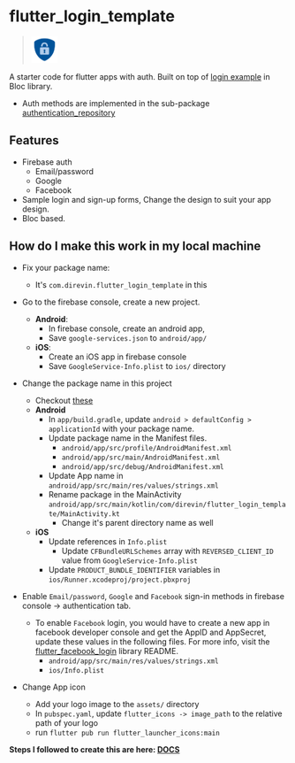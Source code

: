 # flutter_login_template
> <img src="assets/auth_logo.png" width="48">

A starter code for flutter apps with auth.
Built on top of [login example](https://github.com/felangel/bloc/tree/master/examples/flutter_firebase_login) in Bloc library.
- Auth methods are implemented in the sub-package [authentication_repository](https://github.com/vinayakvivek/flutter-login-template/tree/master/packages/authentication_repository)

## Features
- Firebase auth
  - Email/password
  - Google
  - Facebook
- Sample login and sign-up forms, Change the design to suit your app design.
- Bloc based.

## How do I make this work in my local machine
- Fix your package name: 
  - It's `com.direvin.flutter_login_template` in this
  
- Go to the firebase console, create a new project.
  - **Android**:
    - In firebase console, create an android app,
    - Save `google-services.json` to `android/app/`
  - **iOS**:
    - Create an iOS app in firebase console
    - Save `GoogleService-Info.plist` to `ios/` directory
- Change the package name in this project
  - Checkout [these](https://stackoverflow.com/questions/51534616/how-to-change-package-name-in-flutter)
  - **Android**
    - In `app/build.gradle`, update `android > defaultConfig > applicationId` with your package name.
    - Update package name in the Manifest files.
      - `android/app/src/profile/AndroidManifest.xml`
      - `android/app/src/main/AndroidManifest.xml`
      - `android/app/src/debug/AndroidManifest.xml`
    - Update App name in `android/app/src/main/res/values/strings.xml`
    - Rename package in the MainActivity `android/app/src/main/kotlin/com/direvin/flutter_login_template/MainActivity.kt`
      - Change it's parent directory name as well
  - **iOS**
    - Update references in `Info.plist`
      - Update `CFBundleURLSchemes` array with `REVERSED_CLIENT_ID` value from `GoogleService-Info.plist`
    - Update `PRODUCT_BUNDLE_IDENTIFIER` variables in `ios/Runner.xcodeproj/project.pbxproj`

- Enable `Email/password`, `Google` and `Facebook` sign-in methods in firebase console -> authentication tab.
  - To enable `Facebook` login, you would have to create a new app in facebook developer console and get the AppID and AppSecret, update these values in the following files. For more info, visit the [flutter_facebook_login](https://github.com/roughike/flutter_facebook_login) library README.
    - `android/app/src/main/res/values/strings.xml`
    - `ios/Info.plist`

- Change App icon
  - Add your logo image to the `assets/` directory
  - In `pubspec.yaml`, update `flutter_icons -> image_path` to the relative path of your logo
  - run `flutter pub run flutter_launcher_icons:main`


**Steps I followed to create this are here: [DOCS](https://github.com/vinayakvivek/flutter-login-template/blob/master/DOCS.md)**
